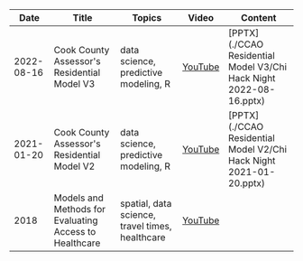 
| Date       | Title                                                  | Topics                                          | Video                                   | Content                                                            |
|------------|--------------------------------------------------------|-------------------------------------------------|-----------------------------------------|--------------------------------------------------------------------|
| 2022-08-16 | Cook County Assessor's Residential Model V3            | data science, predictive modeling, R            | [YouTube](https://youtu.be/h0pwAr-WYxI) | [PPTX](./CCAO Residential Model V3/Chi Hack Night 2022-08-16.pptx) |
| 2021-01-20 | Cook County Assessor's Residential Model V2            | data science, predictive modeling, R            | [YouTube](https://youtu.be/6rd-xYJb27Q) | [PPTX](./CCAO Residential Model V2/Chi Hack Night 2021-01-20.pptx) |
| 2018       | Models and Methods for Evaluating Access to Healthcare | spatial, data science, travel times, healthcare | [YouTube](https://youtu.be/NS_sSYTLx_E) |                                                                    |
